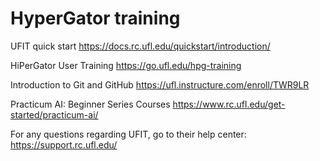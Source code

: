 # HyperGator training

UFIT quick start https://docs.rc.ufl.edu/quickstart/introduction/

HiPerGator User Training https://go.ufl.edu/hpg-training

Introduction to Git and GitHub https://ufl.instructure.com/enroll/TWR9LR

Practicum AI: Beginner Series Courses https://www.rc.ufl.edu/get-started/practicum-ai/

For any questions regarding UFIT, go to their help center: https://support.rc.ufl.edu/
